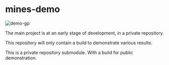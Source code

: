 # mines-demo
![demo-gp](https://github.com/gormonn/demo/assets/6252560/17829213-1c92-403e-a36c-153b91e69e5e)

The main project is at an early stage of development, in a private repository.

This repository will only contain a build to demonstrate various results.


This is a private repository submodule.
With a build for public demonstration.

